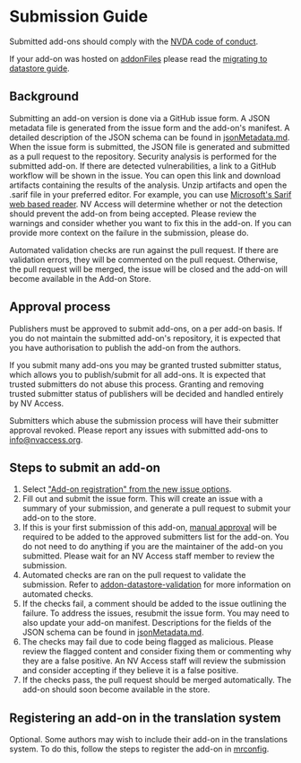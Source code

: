# Submission Guide
Submitted add-ons should comply with the [NVDA code of conduct](https://github.com/nvaccess/nvda/blob/master/CODE_OF_CONDUCT.md).

If your add-on was hosted on [addonFiles](https://github.com/nvaccess/addonFiles) please read the [migrating to datastore guide](./migratingFromAddonFiles.md).

## Background
Submitting an add-on version is done via a GitHub issue form.
A JSON metadata file is generated from the issue form and the add-on's manifest.
A detailed description of the JSON schema can be found in [jsonMetadata.md](./jsonMetadata.md).
When the issue form is submitted, the JSON file is generated and submitted as a pull request to the repository.
Security analysis is performed for the submitted add-on.
If there are detected vulnerabilities, a link to a GitHub workflow will be shown in the issue.
You can open this link and download artifacts containing the results of the analysis.
Unzip artifacts and open the .sarif file in your preferred editor.
For example, you can use [Microsoft's Sarif web based reader](https://microsoft.github.io/sarif-web-component/).
NV Access will determine whether or not the detection should prevent the add-on from being accepted.
Please review the warnings and consider whether you want to fix this in the add-on.
If you can provide more context on the failure in the submission, please do.

Automated validation checks are run against the pull request.
If there are validation errors, they will be commented on the pull request.
Otherwise, the pull request will be merged, the issue will be closed and the add-on will become available in the Add-on Store.

## Approval process

Publishers must be approved to submit add-ons, on a per add-on basis.
If you do not maintain the submitted add-on's repository, it is expected that you have authorisation to publish the add-on from the authors.

If you submit many add-ons you may be granted trusted submitter status, which allows you to publish/submit for all add-ons.
It is expected that trusted submitters do not abuse this process.
Granting and removing trusted submitter status of publishers will be decided and handled entirely by NV Access.

Submitters which abuse the submission process will have their submitter approval revoked.
Please report any issues with submitted add-ons to <info@nvaccess.org>.

## Steps to submit an add-on

1. Select ["Add-on registration" from the new issue options](https://github.com/nvaccess/addon-datastore/issues/new/choose).
1. Fill out and submit the issue form.
This will create an issue with a summary of your submission, and generate a pull request to submit your add-on to the store.
1. If this is your first submission of this add-on, [manual approval](#approval-process) will be required to be added to the approved submitters list for the add-on.
You do not need to do anything if you are the maintainer of the add-on you submitted.
Please wait for an NV Access staff member to review the submission.
1. Automated checks are ran on the pull request to validate the submission.
Refer to [addon-datastore-validation](https://github.com/nvaccess/addon-datastore-validation) for more information on automated checks.
1. If the checks fail, a comment should be added to the issue outlining the failure.
To address the issues, resubmit the issue form.
You may need to also update your add-on manifest.
Descriptions for the fields of the JSON schema can be found in [jsonMetadata.md](./jsonMetadata.md).
1. The checks may fail due to code being flagged as malicious.
Please review the flagged content and consider fixing them or commenting why they are a false positive.
An NV Access staff will review the submission and consider accepting if they believe it is a false positive.
1. If the checks pass, the pull request should be merged automatically.
The add-on should soon become available in the store.

## Registering an add-on in the translation system

Optional.
Some authors may wish to include their add-on in the translations system.
To do this, follow the steps to register the add-on in [mrconfig](https://github.com/nvaccess/mrconfig/blob/master/readme.md#steps-for-addon-authors).
